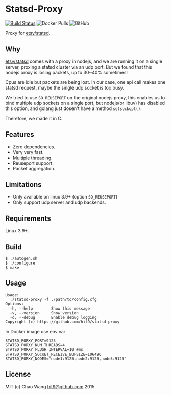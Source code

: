 Statsd-Proxy
============

[![Build Status](https://travis-ci.org/Adgoal/statsd-proxy.svg?branch=master)](https://travis-ci.org/Adgoal/statsd-proxy)
![Docker Pulls](https://img.shields.io/docker/pulls/adgoal/statsd-proxy)
![GitHub](https://img.shields.io/github/license/adgoal/statsd-proxy)

Proxy for [etsy/statsd](https://github.com/etsy/statsd).

Why
---

[etsy/statsd](https://github.com/etsy/statsd) comes with a proxy in nodejs,
and we are running it on a single server, proxing a statsd cluster via an
udp port. But we found that this nodejs proxy is losing packets, up to
30~40% sometimes!

Cpus are idle but packets are being lost. In our case, one api call makes one
statsd request, maybe the single udp socket is too busy.

We tried to use `SO_REUSEPORT` on the original nodejs proxy, this enables
us to bind multiple udp sockets on a single port, but nodejs(or libuv) has
disabled this option, and golang just dosen't have a method `setsockopt()`.

Therefore, we made it in C.

Features
--------

* Zero dependencies.
* Very very fast.
* Multiple threading.
* Reuseport support.
* Packet aggregation.

Limitations
-----------

* Only available on linux 3.9+ (option `SO_REUSEPORT`)
* Only support udp server and udp backends.

Requirements
-------------

Linux 3.9+.

Build
------

    $ ./autogen.sh
    $ ./configure
    $ make

Usage
-----

    Usage:
      ./statsd-proxy -f ./path/to/config.cfg
    Options:
      -h, --help        Show this message
      -v, --version     Show version
      -d, --debug       Enable debug logging
    Copyright (c) https://github.com/hit9/statsd-proxy

In Docker image use env var
```text
STATSD_PORXY_PORT=9125
STATSD_PORXY_NUM_THREADS=4
STATSD_PORXY_FLUSH_INTERVAL=10 #ms
STATSD_PORXY_SOCKET_RECEIVE_BUFSIZE=106496
STATSD_PORXY_NODES="node1:9125,node2:9125,node3:9125"
```
License
-------

MIT (c) Chao Wang <hit9@github.com> 2015.
